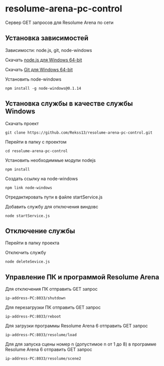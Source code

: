 # resolume-arena-pc-control

Сервер GET запросов для Resolume Arena по сети

## Установка зависимостей

Зависимости:
node.js, git, node-windows

Скачать [node.js для Windows 64-bit](https://nodejs.org/dist/v16.15.0/node-v16.15.0-x64.msi "Скачать node.js v16.15.0 для Windows 64-bit")

Скачать [Git для Windows 64-bit](https://github.com/git-for-windows/git/releases/download/v2.36.0.windows.1/Git-2.36.0-64-bit.exe "Скачать Git v2.36.0 для Windows 64-bit")

Установить node-windows

```npm install -g node-windows@0.1.14```

## Установка службы в качестве службы Windows

Скачать проект

```git clone https://github.com/Rekss13/resolume-arena-pc-control.git```

Перейти в папку с проектом

```cd resolume-arena-pc-control```

Установить необходиммые модули nodejs

```npm install```

Создать ссылку на node-windows

```npm link node-windows```

Отредактировать пути в файле startService.js

Добавить службу для отключения виндовс

```node startService.js```

## Отключение службы

Перейти в папку проекта

Отключить службу

```node deleteSevice.js```

## Управление ПК и программой Resolume Arena

Для отключения ПК отправить GET запрос

```ip-address-PC:8033/shutdown```

Для перезагрузки ПК отправить GET запрос

```ip-address-PC:8033/reboot```

Для загрузки программы Resolume Arena 6 отправить GET запрос

```ip-address-PC:8033/resolume/load```

Для для запуска сцены номер n (допустимое n от 1 до 8) в программе Resolume Arena 6 отправить GET запрос

```ip-address-PC:8033/resolume/scene2```
